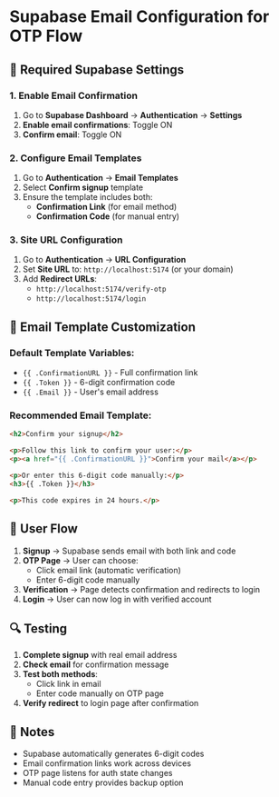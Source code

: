 # Supabase Email Configuration for OTP Flow

## 🔧 Required Supabase Settings

### 1. Enable Email Confirmation
1. Go to **Supabase Dashboard** → **Authentication** → **Settings**
2. **Enable email confirmations**: Toggle ON
3. **Confirm email**: Toggle ON

### 2. Configure Email Templates
1. Go to **Authentication** → **Email Templates**
2. Select **Confirm signup** template
3. Ensure the template includes both:
   - **Confirmation Link** (for email method)
   - **Confirmation Code** (for manual entry)

### 3. Site URL Configuration
1. Go to **Authentication** → **URL Configuration**
2. Set **Site URL** to: `http://localhost:5174` (or your domain)
3. Add **Redirect URLs**: 
   - `http://localhost:5174/verify-otp`
   - `http://localhost:5174/login`

## 📧 Email Template Customization

### Default Template Variables:
- `{{ .ConfirmationURL }}` - Full confirmation link
- `{{ .Token }}` - 6-digit confirmation code
- `{{ .Email }}` - User's email address

### Recommended Email Template:
```html
<h2>Confirm your signup</h2>

<p>Follow this link to confirm your user:</p>
<p><a href="{{ .ConfirmationURL }}">Confirm your mail</a></p>

<p>Or enter this 6-digit code manually:</p>
<h3>{{ .Token }}</h3>

<p>This code expires in 24 hours.</p>
```

## 🎯 User Flow

1. **Signup** → Supabase sends email with both link and code
2. **OTP Page** → User can choose:
   - Click email link (automatic verification)
   - Enter 6-digit code manually
3. **Verification** → Page detects confirmation and redirects to login
4. **Login** → User can now log in with verified account

## 🔍 Testing

1. **Complete signup** with real email address
2. **Check email** for confirmation message
3. **Test both methods**:
   - Click link in email
   - Enter code manually on OTP page
4. **Verify redirect** to login page after confirmation

## 📝 Notes

- Supabase automatically generates 6-digit codes
- Email confirmation links work across devices
- OTP page listens for auth state changes
- Manual code entry provides backup option
